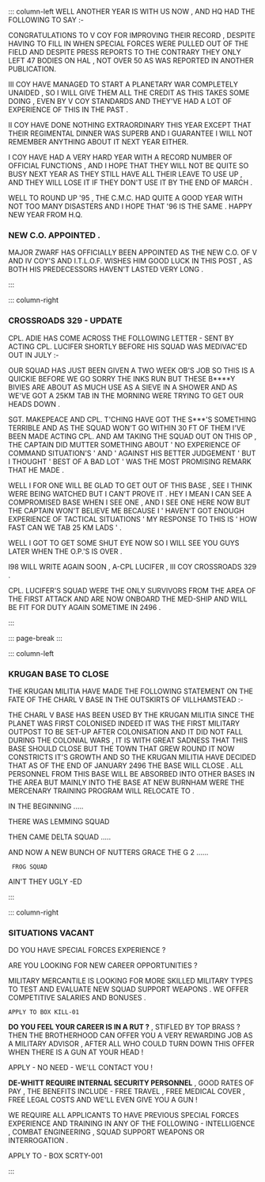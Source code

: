 ::: column-left
 WELL ANOTHER YEAR IS WITH US NOW , AND HQ HAD THE FOLLOWING TO SAY
:-

  CONGRATULATIONS TO V COY FOR IMPROVING THEIR RECORD , DESPITE HAVING
TO FILL IN WHEN SPECIAL FORCES  WERE PULLED OUT OF THE FIELD AND DESPITE
PRESS REPORTS TO THE CONTRARY THEY ONLY LEFT 47 BODIES ON HAL , NOT
OVER 50 AS WAS REPORTED IN ANOTHER PUBLICATION.

 III COY HAVE  MANAGED TO START A PLANETARY WAR COMPLETELY UNAIDED
, SO I WILL GIVE THEM ALL THE CREDIT AS THIS TAKES SOME DOING , EVEN
BY V COY STANDARDS AND THEY'VE HAD A LOT OF EXPERIENCE OF THIS IN
THE PAST .

 II COY HAVE DONE NOTHING EXTRAORDINARY THIS YEAR EXCEPT THAT THEIR
REGIMENTAL DINNER WAS SUPERB AND I GUARANTEE I WILL NOT REMEMBER ANYTHING
ABOUT IT NEXT YEAR EITHER.

 I COY HAVE HAD A VERY HARD YEAR WITH A RECORD NUMBER OF OFFICIAL
FUNCTIONS , AND I HOPE THAT THEY WILL NOT BE QUITE SO BUSY NEXT YEAR
AS THEY STILL HAVE ALL THEIR LEAVE TO USE UP , AND THEY WILL LOSE
IT IF THEY DON'T USE IT BY THE END OF MARCH .

 WELL TO ROUND UP '95 , THE C.M.C. HAD QUITE A GOOD YEAR WITH NOT
TOO MANY DISASTERS AND I HOPE THAT '96 IS THE SAME . HAPPY NEW YEAR
FROM H.Q. 

### NEW C.O. APPOINTED .

 MAJOR ZWARF HAS OFFICIALLY BEEN APPOINTED AS THE NEW C.O. OF V AND
IV COY'S AND I.T.L.O.F. WISHES HIM GOOD LUCK IN THIS POST , AS BOTH
HIS PREDECESSORS HAVEN'T LASTED VERY LONG .

:::

::: column-right
### CROSSROADS 329 - UPDATE

CPL. ADIE HAS COME ACROSS THE FOLLOWING LETTER - SENT BY ACTING CPL.
LUCIFER SHORTLY BEFORE HIS SQUAD WAS MEDIVAC'ED OUT IN JULY :-

 OUR SQUAD HAS JUST BEEN GIVEN A TWO WEEK OB'S JOB SO THIS IS A QUICKIE
BEFORE WE GO  SORRY THE INKS RUN BUT THESE B****Y BIVIES ARE ABOUT
AS MUCH USE AS A SIEVE IN A SHOWER AND AS WE'VE GOT A 25KM TAB IN
THE MORNING WERE TRYING TO GET OUR HEADS DOWN .

 SGT. MAKEPEACE AND CPL. T'CHING HAVE GOT THE S***'S SOMETHING TERRIBLE
AND AS THE SQUAD WON'T GO WITHIN 30 FT OF THEM I'VE BEEN MADE ACTING
CPL. AND AM TAKING THE SQUAD OUT ON THIS OP , THE CAPTAIN DID MUTTER
SOMETHING ABOUT ' NO EXPERIENCE OF COMMAND SITUATION'S ' AND ' AGAINST
HIS BETTER JUDGEMENT ' BUT I THOUGHT ' BEST OF A BAD LOT ' WAS THE
MOST PROMISING REMARK THAT HE MADE .

 WELL I FOR ONE WILL BE GLAD TO GET OUT OF THIS BASE , SEE I THINK
WERE BEING WATCHED BUT I CAN'T PROVE IT . HEY I MEAN I CAN SEE A COMPROMISED
BASE WHEN I SEE ONE , AND I SEE ONE HERE NOW BUT THE CAPTAIN WON'T
BELIEVE ME  BECAUSE I ' HAVEN'T GOT ENOUGH EXPERIENCE OF  TACTICAL
SITUATIONS ' MY RESPONSE TO THIS IS ' HOW FAST CAN WE TAB 25 KM LADS
' .

 WELL I GOT TO GET SOME SHUT EYE NOW SO I WILL SEE YOU GUYS LATER
WHEN THE O.P.'S IS OVER .

I98 WILL WRITE AGAIN SOON , A-CPL LUCIFER , III COY CROSSROADS 329
.

 CPL. LUCIFER'S SQUAD WERE THE ONLY SURVIVORS FROM THE AREA OF THE
FIRST ATTACK AND ARE NOW ONBOARD THE MED-SHIP AND WILL BE FIT FOR
DUTY AGAIN SOMETIME IN 2496 .  

:::

::: page-break
:::

::: column-left
### KRUGAN BASE TO CLOSE

  THE KRUGAN MILITIA HAVE MADE THE FOLLOWING STATEMENT ON THE FATE
OF THE CHARL V BASE IN THE OUTSKIRTS OF VILLHAMSTEAD :- 

 THE CHARL V BASE HAS BEEN USED BY THE KRUGAN MILITIA SINCE THE PLANET
WAS FIRST COLONISED INDEED IT WAS THE FIRST MILITARY OUTPOST TO BE
SET-UP AFTER COLONISATION  AND IT DID NOT FALL DURING THE COLONIAL
WARS , IT IS WITH GREAT SADNESS THAT THIS BASE SHOULD CLOSE BUT THE
TOWN THAT GREW ROUND IT NOW CONSTRICTS IT'S GROWTH AND SO THE KRUGAN
MILITIA HAVE DECIDED THAT AS OF THE END OF JANUARY 2496 THE BASE WILL
CLOSE . ALL PERSONNEL FROM THIS BASE WILL BE ABSORBED INTO OTHER BASES
IN THE AREA BUT MAINLY INTO THE BASE AT NEW BURNHAM  WERE THE MERCENARY
TRAINING PROGRAM WILL RELOCATE TO .

 IN THE BEGINNING .....

  THERE WAS LEMMING SQUAD 

  THEN CAME DELTA SQUAD .....

   AND NOW A NEW BUNCH OF NUTTERS GRACE THE G 2 ......

     FROG SQUAD 

 AIN'T THEY UGLY -ED

:::

::: column-right
### SITUATIONS VACANT

 DO YOU HAVE SPECIAL FORCES EXPERIENCE ? 

 ARE YOU LOOKING FOR NEW CAREER OPPORTUNITIES ?

MILITARY MERCANTILE IS LOOKING FOR MORE SKILLED MILITARY TYPES TO
TEST AND EVALUATE NEW SQUAD SUPPORT WEAPONS . WE OFFER COMPETITIVE
SALARIES AND BONUSES .

    APPLY TO BOX KILL-01

 **DO YOU FEEL YOUR CAREER IS IN A RUT ?** , STIFLED BY TOP BRASS ?  THEN
THE BROTHERHOOD CAN OFFER YOU A VERY REWARDING JOB AS A MILITARY ADVISOR
, AFTER ALL WHO COULD TURN DOWN THIS OFFER WHEN THERE IS A GUN AT
YOUR HEAD ! 

 APPLY - NO NEED - WE'LL CONTACT YOU !

**DE-WHITT REQUIRE INTERNAL SECURITY PERSONNEL** , GOOD RATES OF PAY ,
THE BENEFITS INCLUDE - FREE TRAVEL , FREE MEDICAL COVER , FREE LEGAL
COSTS AND WE'LL EVEN GIVE YOU A GUN ! 

 WE REQUIRE ALL APPLICANTS TO HAVE PREVIOUS SPECIAL FORCES EXPERIENCE
AND TRAINING IN ANY OF THE FOLLOWING - INTELLIGENCE , COMBAT ENGINEERING
, SQUAD SUPPORT WEAPONS  OR INTERROGATION . 

 APPLY TO - BOX SCRTY-001

:::

